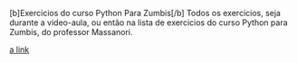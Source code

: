 [b]Exercicios do curso Python Para Zumbis[/b]
Todos os exercicios, seja durante a video-aula, ou então na lista de exercicios do curso Python para Zumbis, do professor Massanori.

[a link](http://pycursos.com/python-para-zumbis/)
